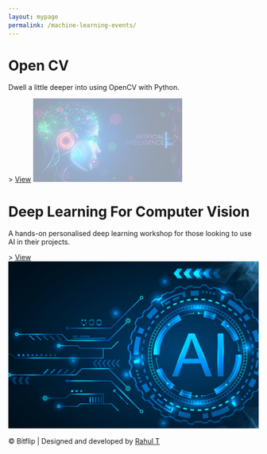 ```yaml
---
layout: mypage
permalink: /machine-learning-events/
---
```


<style>
.event-container .box-event:nth-child(1) img{
    opacity: .4;
}
.event-container .box-event:nth-child(2) h1{
    left: 10px;
}
</style>

<div class="event-container">
    <div class="box-event">
        <h1>Open CV </h1>
        <p>Dwell a little deeper into using OpenCV with Python.</p>>
        <i class="fa fa-angle-right"></i><a href="/events/opencv">View</a>
        <img src="/static/images/opencv.jpeg" alt="">
    </div>
    <div class="box-event">
        <h1>Deep Learning For Computer Vision</h1>
        <p>A hands-on personalised deep learning workshop for those looking to use AI in their projects. </p>>
        <i class="fa fa-angle-right"></i><a href="/events/deeplearning">View</a>
        <img src="/static/images/ml.jpg" alt="">
    </div>
</div>
<p id="footer">&copy; Bitflip | Designed and developed by <a href="https://github.com/rawho">Rahul T</a> </p> 
